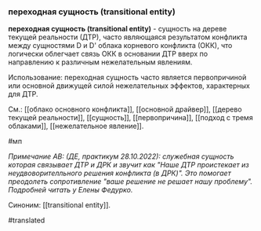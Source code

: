 ### переходная сущность (transitional entity)

**переходная сущность (transitional entity)** - сущность на дереве текущей реальности (ДТР), часто являющаяся результатом конфликта между сущностями D и D\' облака корневого конфликта (ОКК), что логически облегчает связь ОКК в основании ДТР вверх по направлению к различным нежелательным явлениям.

Использование: переходная сущность часто является первопричиной или основной движущей силой нежелательных эффектов, характерных для ДТР.

См.: [[облако основного конфликта]], [[основной драйвер]], [[дерево текущей реальности]], [[сущность]], [[первопричина]], [[подход с тремя облаками]], [[нежелательное явление]].

#мп

*Примечание АВ: (ДЕ, практикум 28.10.2022): служебная сущность которая связывает ДТР и ДРК и звучит как "Наше ДТР проистекает из неудвоворителльного решения конфликта (в ДРК)". Это помогает преодолеть сопротивление "ваше решение не решает нашу проблему". Подробней читать у Елены Федурко.*

Синоним: [[transitional entity]].

#translated
